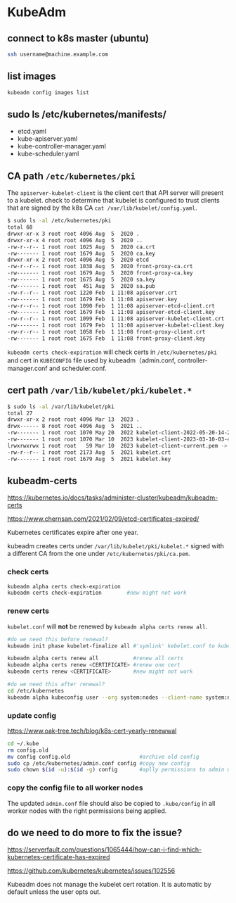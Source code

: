 # KubeAdm

## connect to k8s master (ubuntu)
```sh
ssh username@machine.example.com
```

## list images
```sh
kubeadm config images list
```

## sudo ls /etc/kubernetes/manifests/
- etcd.yaml
- kube-apiserver.yaml
- kube-controller-manager.yaml
- kube-scheduler.yaml

## CA path `/etc/kubernetes/pki`
The `apiserver-kubelet-client` is the client cert that API server will present to a kubelet.
check to determine that kubelet is configured to trust clients that are signed by the k8s CA `cat /var/lib/kubelet/config.yaml`.
```sh
$ sudo ls -al /etc/kubernetes/pki
total 68
drwxr-xr-x 3 root root 4096 Aug  5  2020 .
drwxr-xr-x 4 root root 4096 Aug  5  2020 ..
-rw-r--r-- 1 root root 1025 Aug  5  2020 ca.crt
-rw------- 1 root root 1679 Aug  5  2020 ca.key
drwxr-xr-x 2 root root 4096 Aug  5  2020 etcd
-rw-r--r-- 1 root root 1038 Aug  5  2020 front-proxy-ca.crt
-rw------- 1 root root 1679 Aug  5  2020 front-proxy-ca.key
-rw------- 1 root root 1675 Aug  5  2020 sa.key
-rw------- 1 root root  451 Aug  5  2020 sa.pub
-rw-r--r-- 1 root root 1220 Feb  1 11:08 apiserver.crt
-rw------- 1 root root 1679 Feb  1 11:08 apiserver.key
-rw-r--r-- 1 root root 1090 Feb  1 11:08 apiserver-etcd-client.crt
-rw------- 1 root root 1679 Feb  1 11:08 apiserver-etcd-client.key
-rw-r--r-- 1 root root 1099 Feb  1 11:08 apiserver-kubelet-client.crt
-rw------- 1 root root 1679 Feb  1 11:08 apiserver-kubelet-client.key
-rw-r--r-- 1 root root 1058 Feb  1 11:08 front-proxy-client.crt
-rw------- 1 root root 1675 Feb  1 11:08 front-proxy-client.key
```

`kubeadm certs check-expiration` will check certs in `/etc/kubernetes/pki` and cert in `KUBECONFIG` file used by kubeadm（admin.conf, controller-manager.conf and scheduler.conf.

## cert path `/var/lib/kubelet/pki/kubelet.*`
```sh
$ sudo ls -al /var/lib/kubelet/pki
total 27
drwxr-xr-x 2 root root 4096 Mar 13  2023 .
drwx------ 8 root root 4096 Aug  5  2021 ..
-rw------- 1 root root 1070 May 20  2022 kubelet-client-2022-05-20-14-29-52.pem
-rw------- 1 root root 1070 Mar 10  2023 kubelet-client-2023-03-10-03-43-08.pem
lrwxrwxrwx 1 root root   59 Mar 10  2023 kubelet-client-current.pem -> /var/lib/kubelet/pki/kubelet-client-2022-03-10-03-43-08.pem
-rw-r--r-- 1 root root 2173 Aug  5  2021 kubelet.crt
-rw------- 1 root root 1679 Aug  5  2021 kubelet.key
```

## kubeadm-certs
https://kubernetes.io/docs/tasks/administer-cluster/kubeadm/kubeadm-certs

https://www.chernsan.com/2021/02/09/etcd-certificates-expired/

Kubernetes certificates expire after one year.

kubeadm creates certs under `/var/lib/kubelet/pki/kubelet.*` signed with a different CA from the one under `/etc/kubernetes/pki/ca.pem`.

### check certs
```sh
kubeadm alpha certs check-expiration
kubeadm certs check-expiration        #new might not work
```

### renew certs
`kubelet.conf` will **not** be renewed by `kubeadm alpha certs renew all`.
```sh
#do we need this before renewal?
kubeadm init phase kubelet-finalize all #'symlink' kebelet.conf to kubelet cert rotation

kubeadm alpha certs renew all           #renew all certs
kubeadm alpha certs renew <CERTIFICATE> #renew one cert
kubeadm certs renew <CERTIFICATE>       #new might not work

#do we need this after renewal?
cd /etc/kubernetes
kubeadm alpha kubeconfig user --org system:nodes --client-name system:node:$(hostname) > kubelet.conf
```

### update config
https://www.oak-tree.tech/blog/k8s-cert-yearly-renewwal
```sh
cd ~/.kube
rm config.old
mv config config.old                      #archive old config
sudo cp /etc/kubernetes/admin.conf config #copy new config
sudo chown $(id -u):$(id -g) config       #aplly permissions to admin user and group
```

### copy the config file to all worker nodes
The updated `admin.conf` file should also be copied to `.kube/config` in all worker nodes with the right permissions being applied.

## do we need to do more to fix the issue?
https://serverfault.com/questions/1065444/how-can-i-find-which-kubernetes-certificate-has-expired

https://github.com/kubernetes/kubernetes/issues/102556

Kubeadm does not manage the kubelet cert rotation. It is automatic by default unless the user opts out.
